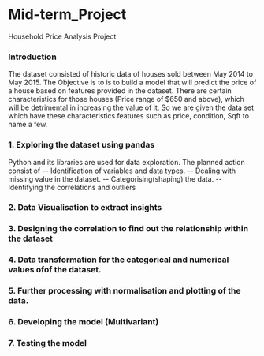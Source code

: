 # Mid-term_Project
Household Price Analysis Project

### Introduction

The dataset consisted of historic data of houses sold between May 2014 to May 2015. The Objective is to is to build a model that will predict the price of a house based on features provided in the dataset. There are certain characteristics for those houses (Price range of $650 and above), which will be detrimental in increasing the value of it. So we are given the data set which have these characteristics features such as price, condition, Sqft to name a few.

### 1. Exploring the dataset using pandas

Python and its libraries are used for data exploration. The planned action consist of -- Identification of variables and data types. -- Dealing with missing value in the dataset. -- Categorising(shaping) the data. -- Identifying the correlations and outliers

### 2. Data Visualisation to extract insights

### 3. Designing the correlation to find out the relationship within the dataset

### 4. Data transformation for the categorical and numerical values ofof the dataset.

### 5. Further processing with normalisation and plotting of the data.

### 6. Developing the model (Multivariant)

### 7. Testing the model
